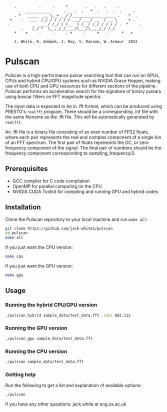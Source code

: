 ```
    .          .     .     *        .   .   .     .
         ___________      . __ .  .   *  .   .  .  .     .
    . *   _____  __ \__+ __/ /_____________ _____ .    *  .
  +    .   ___  /_/ / / / / / ___/ ___/ __ `/ __ \     + .
 .          _  ____/ /_/ / (__  ) /__/ /_/ / / / / .  *     . 
       .    /_/ *  \__,_/_/____/\___/\__,_/_/ /_/    
    *    +     .     .     . +     .     +   .      *   +

    J. White, K. Adámek, J. Roy, S. Ransom, W. Armour  2023
```

# Pulscan

Pulscan is a high-performance pulsar searching tool that can run on GPUs, CPUs and hybrid CPU/GPU systems such as NVIDIA Grace Hopper, making use of both CPU and GPU resources for different sections of the pipeline. Pulscan performs an acceleration search for the signature of binary pulsars using boxcar filters on FFT magnitude spectra. 

The input data is expected to be in .fft format, which can be produced using PRESTO's `realfft` program. There should be a corresponding .inf file with the same filename as the .fft file. This will be automatically generated by `realfft`.

An .fft file is a binary file consisting of an even number of FP32 floats, where each pair represents the real and complex component of a single bin of an FFT spectrum. The first pair of floats represents the DC, or zero frequency component of the signal. The final pair of numbers should be the frequency component corresponding to sampling_frequency/2.

## Prerequisites

- GCC compiler for C code compilation
- OpenMP for parallel computing on the CPU
- NVIDIA CUDA Toolkit for compiling and running GPU and hybrid codes


## Installation

Clone the Pulscan repository to your local machine and run ```make all```:

```bash
git clone https://github.com/jack-white1/pulscan
cd pulscan
make all
```

If you just want the CPU version:

```bash
make cpu
```

If you just want the GPU version:

```bash
make gpu
```

## Usage

### Running the hybrid CPU/GPU version

```bash
./pulscan_hybrid sample_data/test_data.fft -tobs 602.112
```

### Running the GPU version

```bash
./pulscan_gpu sample_data/test_data.fft
```

### Running the CPU version

```bash
./pulscan sample_data/test_data.fft
```

### Getting help

Run the following to get a list and explanation of available options:

```bash
./pulscan
```

If you have any other questions: jack.white at eng.ox.ac.uk